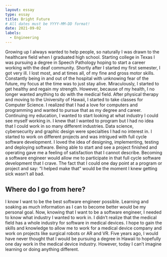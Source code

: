 ```yaml
---
layout: essay
type: essay
title: Bright Future
# All dates must be YYYY-MM-DD format!
date: 2021-09-02
labels:
  - Engineering
---
```


Growing up I always wanted to help people, so naturally I was drawn to the healthcare field when I graduated high school. Starting college in Texas I was pursuing a degree in Speech Pathology hoping to start a career working with the deaf community. Shortly after I started my first semester, I got very ill. I lost most, and at times all, of my fine and gross motor skills. Constantly being in and out of the hospital with unknowing fear of the future, my focus at the time was to just stay alive. Miraculously, I started to get healthy and regain my strength. However, because of my health, I no longer wanted anything to do with the medical field. 
After physical therapy and moving to the University of Hawaii, I started to take classes for Computer Science. I realized that I had a love for computers and programming and wanted to pursue that as my degree and career. Continuing my education, I wanted to start looking at what industry I could see myself working in. I knew that I wanted to program but I had no idea that I could work in so many different industries. Data science, cybersecurity and graphic design were specialties I had no interest in. I started to work on different projects and was intrigued with full cycle software development. I loved the idea of designing, implementing, testing and deploying software. Being able to start and see a project finished and operating gave me a feeling of satisfaction that I cannot describe. Becoming a software engineer would allow me to participate in that full cycle software development that I crave. The fact that I could one day point at a program or project and say: “I helped make that” would be the moment I knew getting sick wasn’t all bad.  

## Where do I go from here? 

I know I want to be the best software engineer possible. Learning and soaking as much information as I can to become better would be my personal goal. Now, knowing that I want to be a software engineer, I needed to know what industry I wanted to work in. I didn’t realize that the medical field has a whole industry for software in medical devices. I hope to gain the skills and knowledge to allow me to work for a  medical device company and work on projects like surgical robots or AR and VR. Five years ago, I would have never thought that I would be pursuing a degree in Hawaii to hopefully one day work in the medical device industry. However, today I can’t imagine learning or doing anything different.
